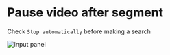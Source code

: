 # Pause video after segment

Check `Stop automatically` before making a search

![Input panel](https://gyazo.com/6cdb1e0b0e9f279b4f0c5d3e72f7c07a.png)

